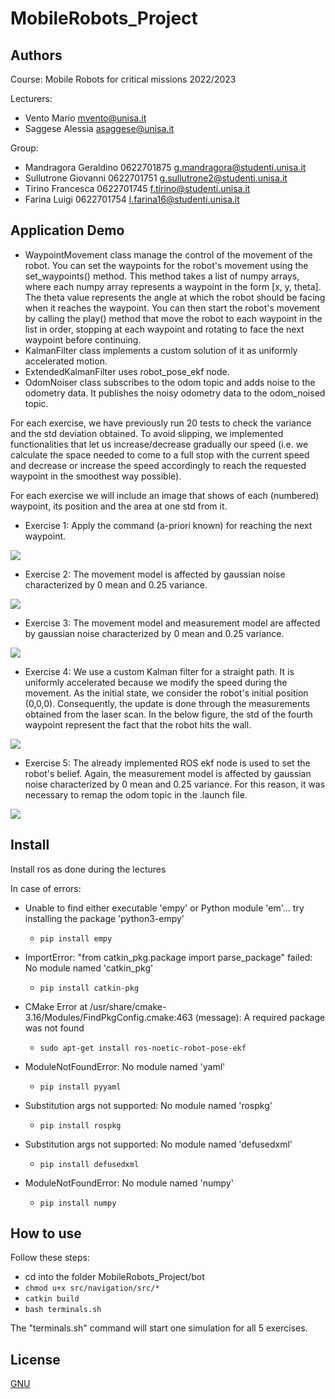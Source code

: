 # MobileRobots_Project

## Authors
Course: Mobile Robots for critical missions 2022/2023
 
Lecturers: 
* Vento Mario	       mvento@unisa.it
* Saggese Alessia    asaggese@unisa.it
 
Group:
* Mandragora Geraldino 0622701875    g.mandragora@studenti.unisa.it
* Sullutrone Giovanni  0622701751    g.sullutrone2@studenti.unisa.it
* Tirino Francesca     0622701745    f.tirino@studenti.unisa.it
* Farina Luigi         0622701754    l.farina16@studenti.unisa.it

## Application Demo
* WaypointMovement class manage the control of the movement of the robot. You can set the waypoints for the robot's movement using the set_waypoints() method. This method takes a list of numpy arrays, where each numpy array represents a waypoint in the form [x, y, theta]. The theta value represents the angle at which the robot should be facing when it reaches the waypoint.
You can then start the robot's movement by calling the play() method that move the robot to each waypoint in the list in order, stopping at each waypoint and rotating to face the next waypoint before continuing.
* KalmanFilter class implements a custom solution of it as uniformly accelerated motion.
* ExtendedKalmanFilter uses robot_pose_ekf node.
* OdomNoiser class subscribes to the odom topic and adds noise to the odometry data. It publishes the noisy odometry data to the odom_noised topic.

For each exercise, we have previously run 20 tests to check the variance and the std deviation obtained. To avoid slipping, we implemented functionalities that let us increase/decrease gradually our speed (i.e. we calculate the space needed to come to a full stop with the current speed and decrease or increase the speed accordingly to reach the requested waypoint in the smoothest way possible).

For each exercise we will include an image that shows of each (numbered) waypoint, its position and the area at one std from it.

* Exercise 1:
Apply the command (a-priori known) for reaching the next waypoint. 
<img src="/bot/src/navigation/images/Figure_1.png"/>

* Exercise 2:
The movement model is affected by gaussian noise characterized by 0 mean and 0.25 variance.
<img src="/bot/src/navigation/images/Figure_2.png"/>

* Exercise 3:
The movement model and measurement model are affected by gaussian noise characterized by 0 mean and 0.25 variance. 
<img src="/bot/src/navigation/images/Figure_3.png"/>

* Exercise 4:
We use a custom Kalman filter for a straight path. It is uniformly accelerated because we modify the speed during the movement. As the initial state, we consider the robot's initial position (0,0,0). Consequently, the update is done through the measurements obtained from the laser scan. In the below figure, the std of the fourth waypoint represent the fact that the robot hits the wall.
<img src="/bot/src/navigation/images/Figure_4.png"/>

* Exercise 5:
The already implemented ROS ekf node is used to set the robot's belief. Again, the measurement model is affected by gaussian noise characterized by 0 mean and 0.25 variance. For this reason, it was necessary to remap the odom topic in the .launch file.
<img src="/bot/src/navigation/images/Figure_5.png"/>

## Install
Install ros as done during the lectures 

In case of errors:
* Unable to find either executable 'empy' or Python module 'em'...  try installing the package 'python3-empy'

  * ```pip install empy ```

* ImportError: "from catkin_pkg.package import parse_package" failed: No module named 'catkin_pkg'

  * ```pip install catkin-pkg``` 
  
* CMake Error at /usr/share/cmake-3.16/Modules/FindPkgConfig.cmake:463 (message): A required package was not found

  * ```sudo apt-get install ros-noetic-robot-pose-ekf``` 

* ModuleNotFoundError: No module named 'yaml'

  * ```pip install pyyaml``` 

* Substitution args not supported:  No module named 'rospkg'

  * ```pip install rospkg``` 

* Substitution args not supported:  No module named 'defusedxml'

  * ```pip install defusedxml``` 

* ModuleNotFoundError: No module named 'numpy'

  * ```pip install numpy``` 


## How to use
Follow these steps:
* cd into the folder MobileRobots_Project/bot
* ```chmod u+x src/navigation/src/*``` 
* ```catkin build``` 
* ```bash terminals.sh``` 

The "terminals.sh" command will start one simulation for all 5 exercises.

## License
[GNU](https://choosealicense.com/licenses/gpl-3.0/)
